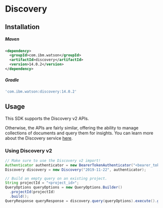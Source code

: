 # Discovery

## Installation

##### Maven

```xml
<dependency>
  <groupId>com.ibm.watson</groupId>
  <artifactId>discovery</artifactId>
  <version>14.0.2</version>
</dependency>
```

##### Gradle

```gradle
'com.ibm.watson:discovery:14.0.2'
```

## Usage

This SDK supports the Discovery v2 APIs.

Otherwise, the APIs are fairly similar, offering the ability to manage collections of documents and query them for insights. You can learn more about the Discovery service [here](https://cloud.ibm.com/apidocs/discovery-data).

### Using Discovery v2

```java
// Make sure to use the Discovery v2 import!
Authenticator authenticator = new BearerTokenAuthenticator("<bearer_token>");
Discovery discovery = new Discovery("2019-11-22", authenticator);

// Build an empty query on an existing project.
String projectId = "<project_id>";
QueryOptions queryOptions = new QueryOptions.Builder()
  .projectId(projectId)
  .build();
QueryResponse queryResponse = discovery.query(queryOptions).execute().getResult();
```
